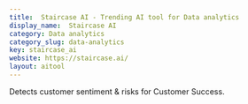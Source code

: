 ```yaml
---
title:  Staircase AI - Trending AI tool for Data analytics
display_name:  Staircase AI
category: Data analytics
category_slug: data-analytics
key: staircase_ai
website: https://staircase.ai/
layout: aitool
---
```


Detects customer sentiment & risks for Customer Success.
